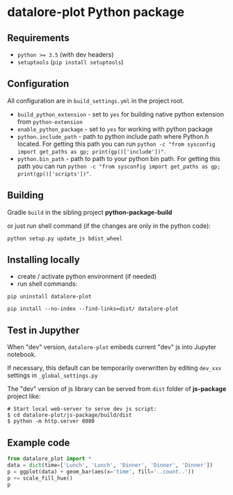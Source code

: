 # datalore-plot Python package

## Requirements

* `python >= 3.5` (with dev headers)
* `setuptools` (`pip install setuptools`)


## Configuration

All configuration are in `build_settings.yml` in the project root.

* `build_python_extension` - set to `yes` for building native python extension from `python-extension`
* `enable_python_package` - set to `yes` for working with python package
* `python.include_path` - path to python include path where Python.h located. 
For getting this path you can run `python -c "from sysconfig import get_paths as gp; print(gp()['include'])"`.
* `python.bin_path` - path to path to your python bin path. 
For getting this path you can run `python -c "from sysconfig import get_paths as gp; print(gp()['scripts'])"`.


## Building

Gradle `build` in the sibling project **python-package-build**

or just run shell command (if the changes are only in the python code):

`python setup.py update_js bdist_wheel`

## Installing locally

* create / activate python environment (if needed)
* run shell commands: 

`pip uninstall datalore-plot`

`pip install --no-index --find-links=dist/ datalore-plot`
 
## Test in Jupyther

When "dev" version, `datalore-plot` embeds current "dev" js into Jupyter notebook.

If necessary, this default can be temporarily overwritten by editing `dev_xxx` settings in `_global_settings.py`

The "dev" version of js library can be served from `dist` folder of **js-package** project like:

```shell script
# Start local web-server to serve dev js script:
$ cd datalore-plot/js-package/build/dist
$ python -m http.server 8080
```
 
## Example code

```python
from datalore_plot import *
data = dict(time=['Lunch', 'Lunch', 'Dinner', 'Dinner', 'Dinner'])
p = ggplot(data) + geom_bar(aes(x='time', fill='..count..'))
p += scale_fill_hue()
p
```

